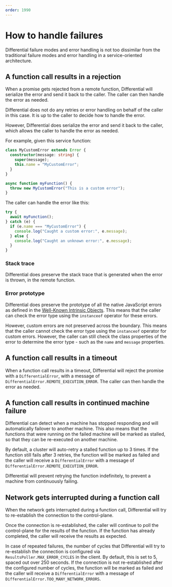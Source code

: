 ```yaml
---
order: 1990
---
```


# How to handle failures

Differential failure modes and error handling is not too dissimilar from the traditional failure modes and error handling in a service-oriented architecture.

## A function call results in a rejection

When a promise gets rejected from a remote function, Differential will serialize the error and send it back to the caller. The caller can then handle the error as needed.

Differential does not do any retries or error handling on behalf of the caller in this case. It is up to the caller to decide how to handle the error.

However, Differential does serialize the error and send it back to the caller, which allows the caller to handle the error as needed.

For example, given this service function:

```typescript
class MyCustomError extends Error {
  constructor(message: string) {
    super(message);
    this.name = "MyCustomError";
  }
}

async function myFunction() {
  throw new MyCustomError("This is a custom error");
}
```

The caller can handle the error like this:

```typescript
try {
  await myFunction();
} catch (e) {
  if (e.name === "MyCustomError") {
    console.log("Caught a custom error:", e.message);
  } else {
    console.log("Caught an unknown error:", e.message);
  }
}
```

### Stack trace

Differential does preserve the stack trace that is generated when the error is thrown, in the remote function.

### Error prototype

Differential does preserve the prototype of all the native JavaScript errors as defined in the [Well-Known Intrinsic Objects](https://262.ecma-international.org/12.0/#sec-well-known-intrinsic-objects). This means that the caller can check the error type using the `instanceof` operator for these errors.

However, custom errors are not preserved across the boundary. This means that the caller cannot check the error type using the `instanceof` operator for custom errors. However, the caller can still check the class properties of the error to determine the error type - such as the `name` and `message` properties.

## A function call results in a timeout

When a function call results in a timeout, Differential will reject the promise with a `DifferentialError`, with a message of `DifferentialError.REMOTE_EXECUTION_ERROR`. The caller can then handle the error as needed.

## A function call results in continued machine failure

Differential can detect when a machine has stopped responding and will automatically failover to another machine. This also means that the functions that were running on the failed machine will be marked as stalled, so that they can be re-executed on another machine.

By default, a cluster will auto-retry a stalled function up to 3 times. If the function still fails after 3 retries, the function will be marked as failed and the caller will receive a `DifferentialError` with a message of `DifferentialError.REMOTE_EXECUTION_ERROR`.

Differential will prevent retrying the function indefinitely, to prevent a machine from continuously failing.

## Network gets interrupted during a function call

When the network gets interrupted during a function call, Differential will try to re-establish the connection to the control-plane.

Once the connection is re-established, the caller will continue to poll the control-plane for the results of the function. If the function has already completed, the caller will receive the results as expected.

In case of repeated failures, the number of cycles that Differential will try to re-establish the connection is configured via `ResultsPoller.MAX_ERROR_CYCLES` in the client. By default, this is set to 5, spaced out over 250 seconds. If the connection is not re-established after the configured number of cycles, the function will be marked as failed and the caller will receive a `DifferentialError` with a message of `DifferentialError.TOO_MANY_NETWORK_ERRORS`.
